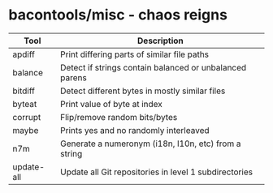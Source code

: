 bacontools/misc - chaos reigns
==============================

| Tool             | Description                                             |
|------------------|---------------------------------------------------------|
| apdiff           | Print differing parts of similar file paths             |
| balance          | Detect if strings contain balanced or unbalanced parens |
| bitdiff          | Detect different bytes in mostly similar files          |
| byteat           | Print value of byte at index                            |
| corrupt          | Flip/remove random bits/bytes                           |
| maybe            | Prints yes and no randomly interleaved                  |
| n7m              | Generate a numeronym (i18n, l10n, etc) from a string    |
| update-all       | Update all Git repositories in level 1 subdirectories   |
